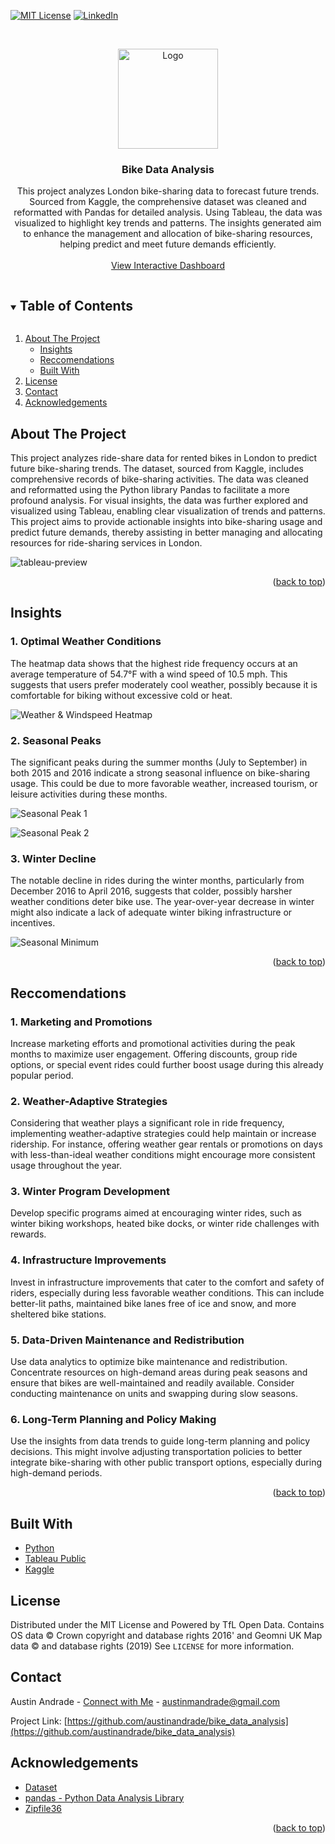 <a name="readme-top"></a>

[![MIT License][license-shield]][license-url]
[![LinkedIn][linkedin-shield]][linkedin-url]



<!-- PROJECT LOGO -->
<br />
<p align="center">
  <a href="https://github.com/austinandrade/bike_data_analysis">
    <img src="images/bicycle.svg" alt="Logo" width="160" height="160">
  </a>

  <h3 align="center">Bike Data Analysis</h3>

  <p align="center">
    This project analyzes London bike-sharing data to forecast future trends. Sourced from Kaggle, the comprehensive dataset was cleaned and reformatted with Pandas for           detailed analysis. Using Tableau, the data was visualized to highlight key trends and patterns. The insights generated aim to enhance the management and allocation of         bike-sharing resources, helping predict and meet future demands efficiently.
    <br />
    <br />
    <a href="https://public.tableau.com/views/LondonBikeDataViz_17138947575900/Dashboard1?:language=en-US&publish=yes&:sid=2F174252498D4E6DB1D48078D4CD8D1D-0:0&:display_count=n&:origin=viz_share_link">View Interactive Dashboard</a>
  </p>
</p>



<!-- TABLE OF CONTENTS -->
<details open="open">
  <summary><h2 style="display: inline-block">Table of Contents</h2></summary>
  <ol>
    <li>
      <a href="#about-the-project">About The Project</a>
      <ul>
        <li><a href="#insights">Insights</a></li>
        <li><a href="#reccomendations">Reccomendations</a></li>
        <li><a href="#built-with">Built With</a></li>
      </ul>
    </li>
    <li><a href="#license">License</a></li>
    <li><a href="#contact">Contact</a></li>
    <li><a href="#acknowledgements">Acknowledgements</a></li>
  </ol>
</details>



<!-- ABOUT THE PROJECT -->
## About The Project
This project analyzes ride-share data for rented bikes in London to predict future bike-sharing trends. The dataset, sourced from Kaggle, includes comprehensive records of bike-sharing activities. The data was cleaned and reformatted using the Python library Pandas to facilitate a more profound analysis. For visual insights, the data was further explored and visualized using Tableau, enabling clear visualization of trends and patterns. This project aims to provide actionable insights into bike-sharing usage and predict future demands, thereby assisting in better managing and allocating resources for ride-sharing services in London.


![tableau-preview](/images/tableau_preview.png)

<p align="right">(<a href="#readme-top">back to top</a>)</p>

<!-- INSIGHTS -->
## Insights

### 1. Optimal Weather Conditions 
The heatmap data shows that the highest ride frequency occurs at an average temperature of 54.7°F with a wind speed of 10.5 mph. This suggests that users prefer moderately cool weather, possibly because it is comfortable for biking without excessive cold or heat.

![Weather & Windspeed Heatmap](images/heatmap.png)

### 2. Seasonal Peaks
The significant peaks during the summer months (July to September) in both 2015 and 2016 indicate a strong seasonal influence on bike-sharing usage. This could be due to more favorable weather, increased tourism, or leisure activities during these months.

![Seasonal Peak 1](images/highest_concentration_1.png)

![Seasonal Peak 2](images/highest_concentration_2.png)

### 3. Winter Decline
The notable decline in rides during the winter months, particularly from December 2016 to April 2016, suggests that colder, possibly harsher weather conditions deter bike use. The year-over-year decrease in winter might also indicate a lack of adequate winter biking infrastructure or incentives.

![Seasonal Minimum](images/lowest_concentration.png)

<p align="right">(<a href="#readme-top">back to top</a>)</p>

<!-- RECCOMENDATIONS -->
## Reccomendations

### 1. Marketing and Promotions
Increase marketing efforts and promotional activities during the peak months to maximize user engagement. Offering discounts, group ride options, or special event rides could further boost usage during this already popular period.

### 2. Weather-Adaptive Strategies
Considering that weather plays a significant role in ride frequency, implementing weather-adaptive strategies could help maintain or increase ridership. For instance, offering weather gear rentals or promotions on days with less-than-ideal weather conditions might encourage more consistent usage throughout the year.

### 3. Winter Program Development
Develop specific programs aimed at encouraging winter rides, such as winter biking workshops, heated bike docks, or winter ride challenges with rewards.

### 4. Infrastructure Improvements
Invest in infrastructure improvements that cater to the comfort and safety of riders, especially during less favorable weather conditions. This can include better-lit paths, maintained bike lanes free of ice and snow, and more sheltered bike stations.

### 5. Data-Driven Maintenance and Redistribution
Use data analytics to optimize bike maintenance and redistribution. Concentrate resources on high-demand areas during peak seasons and ensure that bikes are well-maintained and readily available. Consider conducting maintenance on units and swapping during slow seasons.

### 6. Long-Term Planning and Policy Making
Use the insights from data trends to guide long-term planning and policy decisions. This might involve adjusting transportation policies to better integrate bike-sharing with other public transport options, especially during high-demand periods.

<p align="right">(<a href="#readme-top">back to top</a>)</p>

## Built With

* [Python](https://www.python.org/)
* [Tableau Public](https://public.tableau.com/)
* [Kaggle](https://www.kaggle.com/)

<!-- LICENSE -->
## License

Distributed under the MIT License and Powered by TfL Open Data. Contains OS data © Crown copyright and database rights 2016' and Geomni UK Map data © and database rights (2019) See `LICENSE` for more information.

<!-- CONTACT -->
## Contact

Austin Andrade - [Connect with Me](https://www.linkedin.com/in/austinandrade/) - austinmandrade@gmail.com

Project Link: [https://github.com/austinandrade/bike_data_analysis](https://github.com/austinandrade/bike_data_analysis)

<!-- ACKNOWLEDGEMENTS -->
## Acknowledgements

* [Dataset](https://www.kaggle.com/datasets/hmavrodiev/london-bike-sharing-dataset/data)
* [pandas - Python Data Analysis Library](https://pandas.pydata.org/)
* [Zipfile36](https://pypi.org/project/zipfile36/)

<p align="right">(<a href="#readme-top">back to top</a>)</p>




<!-- MARKDOWN LINKS & IMAGES -->
<!-- https://www.markdownguide.org/basic-syntax/#reference-style-links -->
[license-shield]: https://img.shields.io/github/license/austinandrade/bike_data_analysis.svg?style=for-the-badge
[license-url]: https://github.com/austinandrade/bike_data_analysis/blob/main/LICENSE.txt
[linkedin-shield]: https://img.shields.io/badge/-LinkedIn-black.svg?style=for-the-badge&logo=linkedin&colorB=555
[linkedin-url]: https://www.linkedin.com/in/austinandrade/
